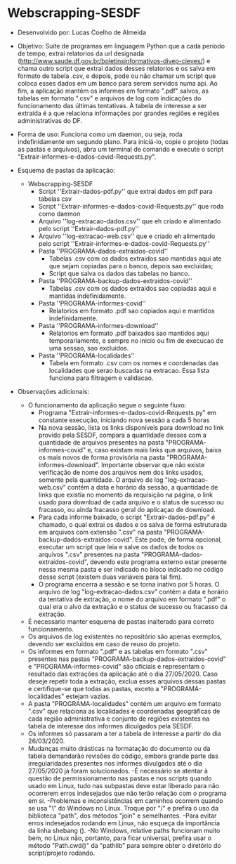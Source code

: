 # Webscrapping-SESDF

- Desenvolvido por: Lucas Coelho de Almeida

- Objetivo: Suíte de programas em linguagem Python que a cada período de tempo, extrai relatorios da url designada (http://www.saude.df.gov.br/boletinsinformativos-divep-cieves/) e chama outro script que extrai dados desses relatorios e os salva em formato de tabela .csv, e depois, pode ou não chamar um script que coloca esses dados em um banco para serem servidos numa api.  Ao fim, a aplicação mantém os informes em formato ".pdf" salvos, as tabelas em formato ".csv" e arquivos de log com indicações do funcionamento das últimas tentativas. A tabela de interesse a ser extraída é a que relaciona informações por grandes regiões e regiões administrativas do DF.
 
- Forma de uso: Funciona como um daemon, ou seja, roda indefinidamente em segundo plano. Para iniciá-lo, copie o projeto (todas as pastas e arquivos), abra um terminal de comando e execute o script "Extrair-informes-e-dados-covid-Requests.py".

- Esquema de pastas da aplicação:
    - Webscrapping-SESDF
       - Script ''Extrair-dados-pdf.py'' que extrai dados em pdf para tabelas csv
       - Script ''Extrair-informes-e-dados-covid-Requests.py'' que roda como daemon
       - Arquivo ''log-extracao-dados.csv'' que eh criado e alimentado pelo script ''Extrair-dados-pdf.py''
       - Arquivo ''log-extracao-web.csv'' que e criado eh alimentado pelo script ''Extrair-informes-e-dados-covid-Requests.py''
       - Pasta ''PROGRAMA-dados-extraidos-covid''
          - Tabelas .csv com os dados extraidos sao mantidas aqui ate que sejam copiadas para o banco, depois sao excluidas;
          - Script que salva os dados das tabelas no banco.
       - Pasta ''PROGRAMA-backup-dados-extraidos-covid''
          - Tabelas .csv com os dados extraidos sao copiadas aqui e mantidas indefinidamente.
       - Pasta ''PROGRAMA-informes-covid''
          -  Relatorios em formato .pdf sao copiados aqui e mantidos indefinidamente.
       - Pasta ''PROGRAMA-informes-download''
          - Relatorios em formato .pdf baixados sao mantidos aqui temporariamente, e sempre no inicio ou fim de execucao de uma sessao, sao excluidos.
       - Pasta ''PROGRAMA-localidades''
          - Tabela em formato .csv com os nomes e coordenadas das localidades que serao buscadas na extracao. Essa lista funciona para filtragem e validacao.


- Observações adicionais: 
    - O funcionamento da aplicação segue o seguinte fluxo:
        - Programa "Extrair-informes-e-dados-covid-Requests.py" em constante execução, iniciando nova sessão a cada 5 horas
        - Na nova sessão, lista os links disponíveis para download no link provido pela SESDF, compara a quantidade desses com a quantidade de arquivos presentes na pasta "PROGRAMA-informes-covid" e, caso existam mais links que arquivos, baixa os mais novos de forma provisória na pasta "PROGRAMA-informes-download". Importante observar que não existe verificação de nome dos arquivos nem dos links usados, somente pela quantidade. O arquivo de log "log-extracao-web.csv" contém a data e horário da sessão, a quantidade de links que existia no momento da requisição na página, o link usado para download de cada arquivo e o status de sucesso ou fracasso, ou ainda fracasso geral do aplicaçao de download.
        - Para cada informe baixado, o script "Extrair-dados-pdf.py" é chamado, o qual extrai os dados e os salva de forma estruturada em arquivos com extensão ".csv" na pasta "PROGRAMA-backup-dados-extraidos-covid". Este pode, de forma opcional, executar um script que leia e salve os dados de todos os arquivos ".csv" presentes na pasta "PROGRAMA-dados-extraidos-covid", devendo este programa externo estar presente nessa mesma pasta e ser indicado no bloco indicado no código desse script (existem duas variáveis para tal fim).
        - O programa encerra a sessão e se torna inativo por 5 horas. O arquivo de log "log-extracao-dados.csv" contém a data e horário da tentativa de extração, o nome do arquivo em formato ".pdf" o qual era o alvo da extração e o status de sucesso ou fracasso da extração.
    - É necessario manter esquema de pastas inalterado para correto funcionamento.
    - Os arquivos de log existentes no repositório são apenas exemplos, devendo ser excluídos em caso de reuso do projeto.
    - Os informes em formato ".pdf" e as tabelas em formato ".csv" presentes nas pastas "PROGRAMA-backup-dados-extraidos-covid" e "PROGRAMA-informes-covid" são oficiais e representam o resultado das extrações da aplicação até o dia 27/05/2020. Caso deseje repetir toda a extração, exclua esses arquivos dessas pastas e certifique-se que todas as pastas, exceto a "PROGRAMA-localidades" estejam vazias.
    - A pasta "PROGRAMA-localidades" contém um arquivo em formato ".csv" que relaciona as localidades e coordenadas geográficas de cada região administrativa e conjunto de regiões existentes na tabela de interesse dos informes diculgados pela SESDF.
    - Os informes só passaram a ter a tabela de interesse a partir do dia 26/03/2020.
    - Mudanças muito drásticas na formatação do documento ou da tabela demandarão revisões do código, embora grande parte das irregularidades presentes nos informes divulgados até o dia 27/05/2020 já foram solucionados.
    -É necessário se atentar à questão de permissionamento nas pastas e nos scripts quando usado em Linux, tudo nas subpastas deve estar liberado para não ocorrerem erros indesejados que não terão relação com o programa em si.
    -Problemas e inconsistências em caminhos ocorrem quando se usa "\\" do Windows no Linux. Troque por "/" e prefira o uso da biblioteca "path", dos métodos "join" e semelhantes.
    -Para evitar erros indesejados rodando em Linux, não esqueça da importância da linha shebang (). 
    -No Windows, relative paths funcionam muito bem, no Linux não, portanto, para ficar universal, prefira usar o método "Path.cwd()" da "pathlib" para sempre obter o diretório do script/projeto rodando.
